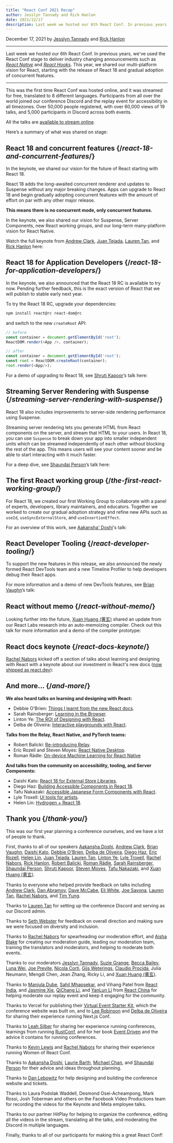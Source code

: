 ```yaml
---
title: "React Conf 2021 Recap"
author: Jesslyn Tannady and Rick Hanlon
date: 2021/12/17
description: Last week we hosted our 6th React Conf. In previous years, we've used the React Conf stage to deliver industry changing announcements such as React Native and React Hooks. This year, we shared our multi-platform vision for React, starting with the release of React 18 and gradual adoption of concurrent features.
---
```


December 17, 2021 by [Jesslyn Tannady](https://x.com/jtannady) and [Rick Hanlon](https://x.com/rickhanlonii)

---

<Intro>

Last week we hosted our 6th React Conf. In previous years, we've used the React Conf stage to deliver industry changing announcements such as [_React Native_](https://engineering.fb.com/2015/03/26/android/react-native-bringing-modern-web-techniques-to-mobile/) and [_React Hooks_](https://reactjs.org/docs/hooks-intro.html). This year, we shared our multi-platform vision for React, starting with the release of React 18 and gradual adoption of concurrent features.

</Intro>

---

This was the first time React Conf was hosted online, and it was streamed for free, translated to 8 different languages. Participants from all over the world joined our conference Discord and the replay event for accessibility in all timezones. Over 50,000 people registered, with over 60,000 views of 19 talks, and 5,000 participants in Discord across both events.

All the talks are [available to stream online](https://www.youtube.com/watch?v=FZ0cG47msEk&list=PLNG_1j3cPCaZZ7etkzWA7JfdmKWT0pMsa).

Here’s a summary of what was shared on stage:

## React 18 and concurrent features {/*react-18-and-concurrent-features*/}

In the keynote, we shared our vision for the future of React starting with React 18.

React 18 adds the long-awaited concurrent renderer and updates to Suspense without any major breaking changes. Apps can upgrade to React 18 and begin gradually adopting concurrent features with the amount of effort on par with any other major release.

**This means there is no concurrent mode, only concurrent features.**

In the keynote, we also shared our vision for Suspense, Server Components, new React working groups, and our long-term many-platform vision for React Native.

Watch the full keynote from [Andrew Clark](https://x.com/acdlite), [Juan Tejada](https://x.com/_jstejada), [Lauren Tan](https://x.com/potetotes), and [Rick Hanlon](https://x.com/rickhanlonii) here:

<YouTubeIframe src="https://www.youtube.com/embed/FZ0cG47msEk" />

## React 18 for Application Developers {/*react-18-for-application-developers*/}

In the keynote, we also announced that the React 18 RC is available to try now. Pending further feedback, this is the exact version of React that we will publish to stable early next year.

To try the React 18 RC, upgrade your dependencies:

```bash
npm install react@rc react-dom@rc
```

and switch to the new `createRoot` API:

```js
// before
const container = document.getElementById('root');
ReactDOM.render(<App />, container);

// after
const container = document.getElementById('root');
const root = ReactDOM.createRoot(container);
root.render(<App/>);
```

For a demo of upgrading to React 18, see [Shruti Kapoor](https://x.com/shrutikapoor08)’s talk here:

<YouTubeIframe src="https://www.youtube.com/embed/ytudH8je5ko" />

## Streaming Server Rendering with Suspense {/*streaming-server-rendering-with-suspense*/}

React 18 also includes improvements to server-side rendering performance using Suspense.

Streaming server rendering lets you generate HTML from React components on the server, and stream that HTML to your users. In React 18, you can use `Suspense` to break down your app into smaller independent units which can be streamed independently of each other without blocking the rest of the app. This means users will see your content sooner and be able to start interacting with it much faster.

For a deep dive, see [Shaundai Person](https://x.com/shaundai)’s talk here:

<YouTubeIframe src="https://www.youtube.com/embed/pj5N-Khihgc" />

## The first React working group {/*the-first-react-working-group*/}

For React 18, we created our first Working Group to collaborate with a panel of experts, developers, library maintainers, and educators. Together we worked to create our gradual adoption strategy and refine new APIs such as `useId`, `useSyncExternalStore`, and `useInsertionEffect`.

For an overview of this work, see [Aakansha' Doshi](https://x.com/aakansha1216)'s talk:

<YouTubeIframe src="https://www.youtube.com/embed/qn7gRClrC9U" />

## React Developer Tooling {/*react-developer-tooling*/}

To support the new features in this release, we also announced the newly formed React DevTools team and a new Timeline Profiler to help developers debug their React apps.

For more information and a demo of new DevTools features, see [Brian Vaughn](https://x.com/brian_d_vaughn)’s talk:

<YouTubeIframe src="https://www.youtube.com/embed/oxDfrke8rZg" />

## React without memo {/*react-without-memo*/}

Looking further into the future, [Xuan Huang (黄玄)](https://x.com/Huxpro) shared an update from our React Labs research into an auto-memoizing compiler. Check out this talk for more information and a demo of the compiler prototype:

<YouTubeIframe src="https://www.youtube.com/embed/lGEMwh32soc" />

## React docs keynote {/*react-docs-keynote*/}

[Rachel Nabors](https://x.com/rachelnabors) kicked off a section of talks about learning and designing with React with a keynote about our investment in React's new docs ([now shipped as react.dev](/blog/2023/03/16/introducing-react-dev)):

<YouTubeIframe src="https://www.youtube.com/embed/mneDaMYOKP8" />

## And more... {/*and-more*/}

**We also heard talks on learning and designing with React:**

* Debbie O'Brien: [Things I learnt from the new React docs](https://youtu.be/-7odLW_hG7s).
* Sarah Rainsberger: [Learning in the Browser](https://youtu.be/5X-WEQflCL0).
* Linton Ye: [The ROI of Designing with React](https://youtu.be/7cPWmID5XAk).
* Delba de Oliveira: [Interactive playgrounds with React](https://youtu.be/zL8cz2W0z34).

**Talks from the Relay, React Native, and PyTorch teams:**

* Robert Balicki: [Re-introducing Relay](https://youtu.be/lhVGdErZuN4).
* Eric Rozell and Steven Moyes: [React Native Desktop](https://youtu.be/9L4FFrvwJwY).
* Roman Rädle: [On-device Machine Learning for React Native](https://youtu.be/NLj73vrc2I8)

**And talks from the community on accessibility, tooling, and Server Components:**

* Daishi Kato: [React 18 for External Store Libraries](https://youtu.be/oPfSC5bQPR8).
* Diego Haz: [Building Accessible Components in React 18](https://youtu.be/dcm8fjBfro8).
* Tafu Nakazaki: [Accessible Japanese Form Components with React](https://youtu.be/S4a0QlsH0pU).
* Lyle Troxell: [UI tools for artists](https://youtu.be/b3l4WxipFsE).
* Helen Lin: [Hydrogen + React 18](https://youtu.be/HS6vIYkSNks).

## Thank you {/*thank-you*/}

This was our first year planning a conference ourselves, and we have a lot of people to thank.

First, thanks to all of our speakers [Aakansha Doshi](https://x.com/aakansha1216), [Andrew Clark](https://x.com/acdlite), [Brian Vaughn](https://x.com/brian_d_vaughn), [Daishi Kato](https://x.com/dai_shi), [Debbie O'Brien](https://x.com/debs_obrien), [Delba de Oliveira](https://x.com/delba_oliveira), [Diego Haz](https://x.com/diegohaz), [Eric Rozell](https://x.com/EricRozell), [Helen Lin](https://x.com/wizardlyhel), [Juan Tejada](https://x.com/_jstejada), [Lauren Tan](https://x.com/potetotes), [Linton Ye](https://x.com/lintonye), [Lyle Troxell](https://x.com/lyle), [Rachel Nabors](https://x.com/rachelnabors), [Rick Hanlon](https://x.com/rickhanlonii), [Robert Balicki](https://x.com/StatisticsFTW), [Roman Rädle](https://x.com/raedle), [Sarah Rainsberger](https://x.com/sarah11918), [Shaundai Person](https://x.com/shaundai), [Shruti Kapoor](https://x.com/shrutikapoor08), [Steven Moyes](https://x.com/moyessa), [Tafu Nakazaki](https://x.com/hawaiiman0), and  [Xuan Huang (黄玄)](https://x.com/Huxpro).

Thanks to everyone who helped provide feedback on talks including [Andrew Clark](https://x.com/acdlite), [Dan Abramov](https://x.com/dan_abramov2), [Dave McCabe](https://x.com/mcc_abe), [Eli White](https://x.com/Eli_White), [Joe Savona](https://x.com/en_JS),  [Lauren Tan](https://x.com/potetotes), [Rachel Nabors](https://x.com/rachelnabors), and [Tim Yung](https://x.com/yungsters).

Thanks to [Lauren Tan](https://x.com/potetotes) for setting up the conference Discord and serving as our Discord admin.

Thanks to [Seth Webster](https://x.com/sethwebster) for feedback on overall direction and making sure we were focused on diversity and inclusion.

Thanks to [Rachel Nabors](https://x.com/rachelnabors) for spearheading our moderation effort, and [Aisha Blake](https://x.com/AishaBlake) for creating our moderation guide, leading our moderation team, training the translators and moderators, and helping to moderate both events.

Thanks to our moderators [Jesslyn Tannady](https://x.com/jtannady), [Suzie Grange](https://x.com/missuze), [Becca Bailey](https://x.com/beccaliz), [Luna Wei](https://x.com/lunaleaps), [Joe Previte](https://x.com/jsjoeio), [Nicola Corti](https://x.com/Cortinico), [Gijs Weterings](https://x.com/gweterings), [Claudio Procida](https://x.com/claudiopro), Julia Neumann, Mengdi Chen, Jean Zhang, Ricky Li, and [Xuan Huang (黄玄)](https://x.com/Huxpro).

Thanks to [Manjula Dube](https://x.com/manjula_dube), [Sahil Mhapsekar](https://x.com/apheri0), and Vihang Patel from [React India](https://www.reactindia.io/), and [Jasmine Xie](https://x.com/jasmine_xby), [QiChang Li](https://x.com/QCL15), and [YanLun Li](https://x.com/anneincoding) from [React China](https://x.com/ReactChina) for helping moderate our replay event and keep it engaging for the community.

Thanks to Vercel for publishing their [Virtual Event Starter Kit](https://vercel.com/virtual-event-starter-kit), which the conference website was built on, and to [Lee Robinson](https://x.com/leeerob) and [Delba de Oliveira](https://x.com/delba_oliveira) for sharing their experience running Next.js Conf.

Thanks to [Leah Silber](https://x.com/wifelette) for sharing her experience running conferences, learnings from running [RustConf](https://rustconf.com/), and for her book [Event Driven](https://leanpub.com/eventdriven/) and the advice it contains for running conferences.

Thanks to [Kevin Lewis](https://x.com/_phzn) and [Rachel Nabors](https://x.com/rachelnabors) for sharing their experience running Women of React Conf.

Thanks to [Aakansha Doshi](https://x.com/aakansha1216), [Laurie Barth](https://x.com/laurieontech), [Michael Chan](https://x.com/chantastic), and [Shaundai Person](https://x.com/shaundai) for their advice and ideas throughout planning.

Thanks to [Dan Lebowitz](https://x.com/lebo) for help designing and building the conference website and tickets.

Thanks to Laura Podolak Waddell, Desmond Osei-Acheampong, Mark Rossi, Josh Toberman and others on the Facebook Video Productions team for recording the videos for the Keynote and Meta employee talks.

Thanks to our partner HitPlay for helping to organize the conference, editing all the videos in the stream, translating all the talks, and moderating the Discord in multiple languages.

Finally, thanks to all of our participants for making this a great React Conf!
